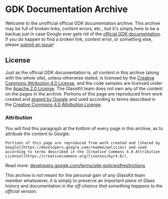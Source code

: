 # GDK Documentation Archive

Welcome to the *un*official official GDK documentation archive. This archive may be full of broken links, content errors, etc., but it's simply here to be a backup just in case Google ever gets rid of the [official GDK documentation](https://developers.google.com/glass). If you do happen to find a broken link, content error, or something else, please [submit an issue](https://github.com/GlassKit/website/issues)!

## License

Just as the official GDK documentation is, all content in this archive (along with the whole site), unless otherwise stated, is licensed by the [Creative Commons Attribution 4.0 License](https://creativecommons.org/licenses/by/4.0/), and the code samples are licensed under the [Apache 2.0 License](https://www.apache.org/licenses/LICENSE-2.0). The GlassKit team does not own any of the content on the pages in the archive. Portions of this page are reproduced from work created and [shared by Google](https://developers.google.com/readme/policies) and used according to terms described in the [Creative Commons 4.0 Attribution License](https://creativecommons.org/licenses/by/4.0/).

### Attribution

You will find this paragraph at the bottom of every page in this archive, as to attribute the content to Google:

```
Portions of this page are reproduced from work created and [shared by Google](https://developers.google.com/readme/policies) and used according to terms described in the [Creative Commons 4.0 Attribution License](https://creativecommons.org/licenses/by/4.0/).
```

Read more: [developers.google.com/terms/site-policies#restrictions](https://developers.google.com/terms/site-policies#restrictions)

This archive is not meant for the personal gain of any GlassKit team member whatsoever, it is simply to preserve an important piece of Glass history and documentation *in the off-chance that something happens to the official version*.